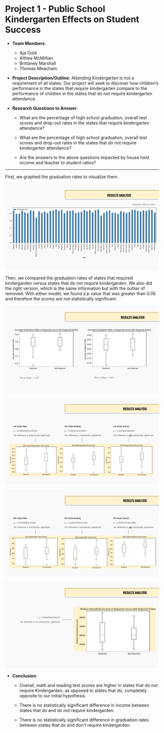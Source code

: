 # Project 1 - Public School Kindergarten Effects on Student Success

* **Team Members**:
    - Aja Ould
    - Althea McMillian
    - Brittaney Marshall
    - Thomas Meacham
    

* **Project Description/Outline**: Attending Kindergarten is not a requirement of all states.  Our project will seek to discover how children’s performance in the states that require kindergarten compare to the performance of children in the states that do not require kindergarten attendance.

* **Research Questions to Answer**: 
    - What are the percentage of high school graduation, overall test scores and drop-out rates in the states that require kindergarten attendance?

    - What are the percentage of high school graduation, overall test scores and drop-out rates in the states that do not require kindergarten attendance?

    - Are the answers to the above questions impacted by house hold income and teacher to student ratios?
    

- - -
First, we graphed the graduation rates to visualize them. 

![](ReadmePics/0006.jpg)

Then, we compared the graduation rates of states that required kindergarden versus states that do not require kindergarden. We also did the right version, which is the same information but with the outlier of removed. With either model, we found a p value that was greater than 0.05 and therefore the scores are not statistically significant. 

![](ReadmePics/0007.jpg)

![](ReadmePics/0008.jpg)

![](ReadmePics/0009.jpg)

![](ReadmePics/0010.jpg)

 * **Conclusion**: 
    - Overall, math and reading test scores are higher in states that do not require Kindergarden, as opposed to states that do, completely opposite to our initial hypothesis. 

    - There is no statistically significant difference in income between states that do and do not require kindergarden. 

    - There is no statistically significant difference in graduation rates between states that do and don't require kindergarden. 
